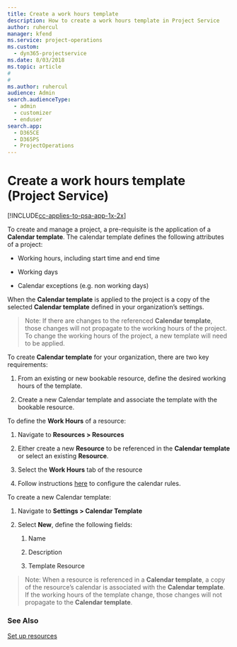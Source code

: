 ```yaml
---
title: Create a work hours template
description: How to create a work hours template in Project Service
author: ruhercul
manager: kfend
ms.service: project-operations
ms.custom: 
  - dyn365-projectservice
ms.date: 8/03/2018
ms.topic: article
#
#
ms.author: ruhercul
audience: Admin
search.audienceType: 
  - admin
  - customizer
  - enduser
search.app: 
  - D365CE
  - D365PS
  - ProjectOperations
---
```

# Create a work hours template (Project Service)

[!INCLUDE[cc-applies-to-psa-app-1x-2x](../includes/cc-applies-to-psa-app-3x.md)]

To create and manage a project, a pre-requisite is the application of a
**Calendar template**. The calendar template defines the following attributes of
a project:

-   Working hours, including start time and end time

-   Working days

-   Calendar exceptions (e.g. non working days)

When the **Calendar template** is applied to the project is a copy of the
selected **Calendar template** defined in your organization’s settings.

> Note: If there are changes to the referenced **Calendar template**, those
changes will not propagate to the working hours of the project. To change the
working hours of the project, a new template will need to be applied.

To create **Calendar template** for your organization, there are two key
requirements:

1.  From an existing or new bookable resource, define the desired working hours
    of the template.

2.  Create a new Calendar template and associate the template with the bookable
    resource.

To define the **Work Hours** of a resource:

1.  Navigate to **Resources \> Resources**

2.  Either create a new **Resource** to be referenced in the **Calendar
    template** or select an existing **Resource**.

3.  Select the **Work Hours** tab of the resource

4.  Follow instructions
    [here](https://docs.microsoft.com/en-us/dynamics365/field-service/set-work-hours-resource)
    to configure the calendar rules.

To create a new Calendar template:

1.  Navigate to **Settings \> Calendar Template**

2.  Select **New**, define the following fields:

    1.  Name

    2.  Description

    3.  Template Resource

> Note: When a resource is referenced in a **Calendar template**, a copy of the
resource’s calendar is associated with the **Calendar template**. If the working
hours of the template change, those changes will not propagate to the **Calendar
template**.

  
### See Also  
 [Set up resources](../psa/set-up-resources.md)
